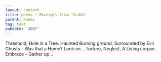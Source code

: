 ```yaml
---
layout: content
title: poems ~ Excerpts from ‘Giddh’
parent: Poems
tag: text
pubdate: '2007'
---
```

Threshold,
Hole in a Tree.
Haunted Burning ground,
Surrounded by Evil Ghosts –
Was that a Home?
Look on…
Torture,
Neglect,
A Living corpse.
Embrace –
Gather up…
